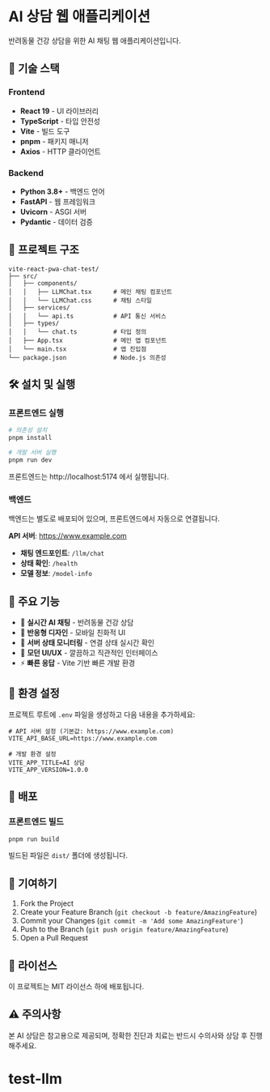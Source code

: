 # AI 상담 웹 애플리케이션

반려동물 건강 상담을 위한 AI 채팅 웹 애플리케이션입니다.

## 🚀 기술 스택

### Frontend

- **React 19** - UI 라이브러리
- **TypeScript** - 타입 안전성
- **Vite** - 빌드 도구
- **pnpm** - 패키지 매니저
- **Axios** - HTTP 클라이언트

### Backend

- **Python 3.8+** - 백엔드 언어
- **FastAPI** - 웹 프레임워크
- **Uvicorn** - ASGI 서버
- **Pydantic** - 데이터 검증

## 📁 프로젝트 구조

```
vite-react-pwa-chat-test/
├── src/
│   ├── components/
│   │   ├── LLMChat.tsx      # 메인 채팅 컴포넌트
│   │   └── LLMChat.css      # 채팅 스타일
│   ├── services/
│   │   └── api.ts           # API 통신 서비스
│   ├── types/
│   │   └── chat.ts          # 타입 정의
│   ├── App.tsx              # 메인 앱 컴포넌트
│   └── main.tsx             # 앱 진입점
└── package.json             # Node.js 의존성
```

## 🛠️ 설치 및 실행

### 프론트엔드 실행

```bash
# 의존성 설치
pnpm install

# 개발 서버 실행
pnpm run dev
```

프론트엔드는 http://localhost:5174 에서 실행됩니다.

### 백엔드

백엔드는 별도로 배포되어 있으며, 프론트엔드에서 자동으로 연결됩니다.

**API 서버**: https://www.example.com

- **채팅 엔드포인트**: `/llm/chat`
- **상태 확인**: `/health`
- **모델 정보**: `/model-info`

## 🎯 주요 기능

- 💬 **실시간 AI 채팅** - 반려동물 건강 상담
- 📱 **반응형 디자인** - 모바일 친화적 UI
- 🔄 **서버 상태 모니터링** - 연결 상태 실시간 확인
- 🎨 **모던 UI/UX** - 깔끔하고 직관적인 인터페이스
- ⚡ **빠른 응답** - Vite 기반 빠른 개발 환경

## 🔧 환경 설정

프로젝트 루트에 `.env` 파일을 생성하고 다음 내용을 추가하세요:

```env
# API 서버 설정 (기본값: https://www.example.com)
VITE_API_BASE_URL=https://www.example.com

# 개발 환경 설정
VITE_APP_TITLE=AI 상담
VITE_APP_VERSION=1.0.0
```

## 🚀 배포

### 프론트엔드 빌드

```bash
pnpm run build
```

빌드된 파일은 `dist/` 폴더에 생성됩니다.

## 🤝 기여하기

1. Fork the Project
2. Create your Feature Branch (`git checkout -b feature/AmazingFeature`)
3. Commit your Changes (`git commit -m 'Add some AmazingFeature'`)
4. Push to the Branch (`git push origin feature/AmazingFeature`)
5. Open a Pull Request

## 📄 라이선스

이 프로젝트는 MIT 라이선스 하에 배포됩니다.

## ⚠️ 주의사항

본 AI 상담은 참고용으로 제공되며, 정확한 진단과 치료는 반드시 수의사와 상담 후 진행해주세요.
# test-llm
